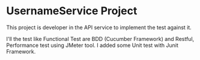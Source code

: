 # UsernameService Project

This project is developer in the API service to implement the test against it.

I'll the test like Functional Test are BDD (Cucumber Framework) and Restful, Performance test using JMeter tool.
I added some Unit test with Junit Framework.
